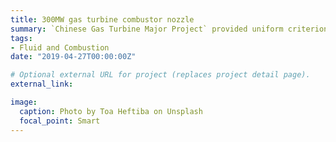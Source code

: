 ```yaml
---
title: 300MW gas turbine combustor nozzle
summary: `Chinese Gas Turbine Major Project` provided uniform criterion for ignition test based on the accomplishment of database and analysis, developed semianalytical correlations for NOx and CO emissions 
tags:
- Fluid and Combustion
date: "2019-04-27T00:00:00Z"

# Optional external URL for project (replaces project detail page).
external_link: 

image:
  caption: Photo by Toa Heftiba on Unsplash
  focal_point: Smart
---
```

